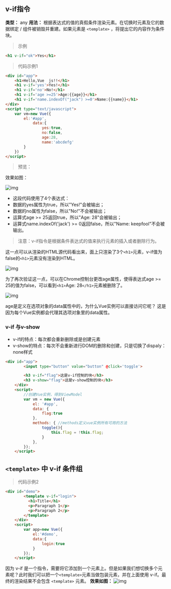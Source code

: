 ## v-if指令

**类型：** any
**用法：** 根据表达式的值的真假条件渲染元素。在切换时元素及它的数据绑定 / 组件被销毁并重建。如果元素是 `<template>` ，将提出它的内容作为条件块。

> 示例

```html
<h1 v-if="ok">Yes</h1>
```

> 代码示例1

```html
<div id="app">
    <h1>Hello,Vue  js!!</h1>
    <h1 v-if='yes'>Yes!</h1>
    <h1 v-if='no'>No!</h1>
    <h1 v-if='age >=25'>Age:{{age}}</h1>
    <h1 v-if='name.indexOf("jack") >=0'>Name:{{name}}</h1>
</div>
<script type="text/javascript">
    var vm=new Vue({
        el:'#app',
            data:{
                yes:true,
                no:false,
                age:28,
                name:'abcdefg'
        }
    })
</script>
```

> 预览：

效果如图：

![img](https://box.kancloud.cn/6dd43656d6ec744d96fbaa34fd12d661_364x197.png)

- 这段代码使用了4个表达式：
- 数据的yes属性为true，所以"Yes!"会被输出；
- 数据的no属性为false，所以"No!"不会被输出；
- 运算式age >= 25返回true，所以"Age: 28"会被输出；
- 运算式name.indexOf('jack') >= 0返回false，所以"Name: keepfool"不会被输出。

> 注意：v-if指令是根据条件表达式的值来执行元素的插入或者删除行为。

这一点可以从渲染的HTML源代码看出来，面上只渲染了3个`<h1>`元素，v-if值为false的`<h1>`元素没有渲染到HTML。

![img](https://box.kancloud.cn/a63ab9efdec100d2c6ff0283e6404273_525x269.png)

为了再次验证这一点，可以在Chrome控制台更改age属性，使得表达式age >= 25的值为false，可以看到`<h1>`Age: 28`</h1>`元素被删除了。

![img](https://box.kancloud.cn/1ec7535040cb2f8eb5aeebf83a5bec6a_634x734.gif)

age是定义在选项对象的data属性中的，为什么Vue实例可以直接访问它呢？
这是因为每个Vue实例都会代理其选项对象里的data属性。

### v-if 与v-show

- v-if的特点：每次都会重新删除或是创建元素
- v-show的特点：每次不会重新进行DOM的删除和创建，只是切换了dispaly：none样式

```html
<div id="app">
        <input type="button" value="button" @click='toggle'>

        <h3 v-if="flag">这是v-if控制的块</h3>
        <h3 v-show="flag">这是v-show控制的块</h3>
    </div>
    <script>
        //创建Vue实例，得到ViewModel
        var vm = new Vue({
            el: '#app',
            data: {
                flag:true
            },
            methods: { //methods定义vue实例所有可用的方法
                toggle(){
                    this.flag = !this.flag;
                }
            },
        });
    </script>
```



## `<template>` 中 v-if 条件组

> 代码示例2

```html
<div id="demo">
    	<template v-if="login">
		  <h1>Title</h1>
		  <p>Paragraph 1</p>
		  <p>Paragraph 2</p>
		</template>
    </div>
    <script>
        var app=new Vue({
            el:'#demo',
            data:{
                login:true 
            }
        });
    </script>
```

因为 v-if 是一个指令，需要将它添加到一个元素上。但是如果我们想切换多个元素呢？此时我们可以把一个`<template>`元素当做包装元素，并在上面使用 v-if。最终的渲染结果不会包含 `<template>` 元素。
**效果如图：**
![img](https://box.kancloud.cn/f9b70a91512e1bd49735f2e5e19137fd_421x485.png)